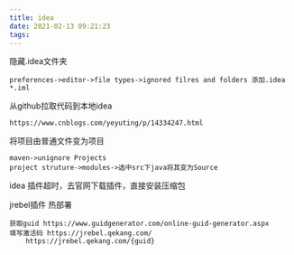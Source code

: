 ```yaml
---
title: idea
date: 2021-02-13 09:21:23
tags:
---
```


隐藏.idea文件夹

```
preferences->editor->file types->ignored filres and folders 添加.idea  *.iml
```

从github拉取代码到本地idea

```
https://www.cnblogs.com/yeyuting/p/14334247.html
```

将项目由普通文件变为项目

```
maven->unignore Projects
project struture->modules->选中src下java将其变为Source
```

idea 插件超时，去官网下载插件，直接安装压缩包

 jrebel插件 热部署

```
获取guid https://www.guidgenerator.com/online-guid-generator.aspx
填写激活码 https://jrebel.qekang.com/
	https://jrebel.qekang.com/{guid}
```

